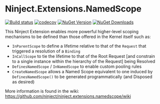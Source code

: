 # Ninject.Extensions.NamedScope

[![Build status](https://ci.appveyor.com/api/projects/status/lg2gqoo5drnk1d5e?svg=true)](https://ci.appveyor.com/project/Ninject/ninject-extensions-namedscope)
[![codecov](https://codecov.io/gh/ninject/Ninject.Extensions.NamedScope/branch/master/graph/badge.svg)](https://codecov.io/gh/ninject/Ninject.Extensions.NamedScope)
[![NuGet Version](http://img.shields.io/nuget/v/Ninject.Extensions.NamedScope.svg?style=flat)](https://www.nuget.org/packages/Ninject.Extensions.NamedScope/) 
[![NuGet Downloads](http://img.shields.io/nuget/dt/Ninject.Extensions.NamedScope.svg?style=flat)](https://www.nuget.org/packages/Ninject.Extensions.NamedScope/)

This Ninject Extension enables more powerful higher-level scoping mechanisms to be defined than those offered in the Kernel itself such as:
- `InParentScope` to define a lifetime relative to that of the `Request` that triggered a resolution of a `Binding`
- `InCallScope` to tie the lifetime to that of the Root Request [and constrain to a single instance within the hierarchy of the Request] being Resolved
- `DefinesNamedScope` / `InNamedScope` to enable custom pooling rules
- `CreateNamedScope` allows a Named Scope equivalent to one induced by `DefinesNamedScope()` to be generated programmatically (and Disposed as desired)

More information is found in the wiki: https://github.com/ninject/ninject.extensions.namedscope/wiki